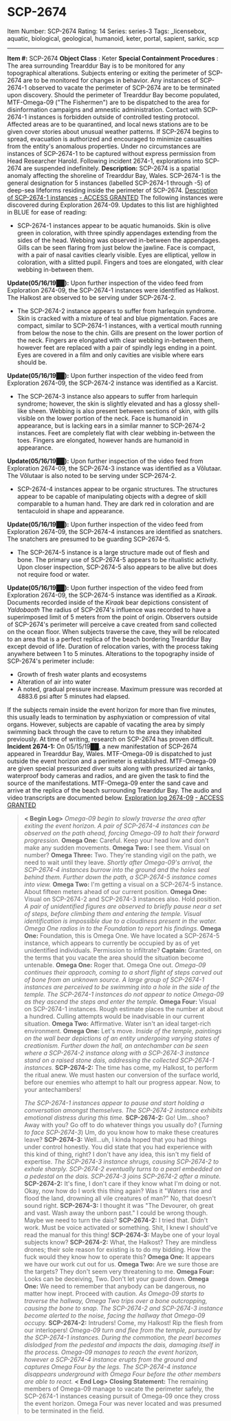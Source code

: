 # SCP-2674
Item Number: SCP-2674
Rating: 14
Series: series-3
Tags: _licensebox, aquatic, biological, geological, humanoid, keter, portal, sapient, sarkic, scp

---

**Item #:** SCP-2674
**Object Class** : Keter
**Special Containment Procedures** : The area surrounding Trearddur Bay is to be monitored for any topographical alterations. Subjects entering or exiting the perimeter of SCP-2674 are to be monitored for changes in behavior. Any instances of SCP-2674-1 observed to vacate the perimeter of SCP-2674 are to be terminated upon discovery.
Should the perimeter of Trearddur Bay become populated, MTF-Omega-09 ("The Fishermen") are to be dispatched to the area for disinformation campaigns and amnestic administration. Contact with SCP-2674-1 instances is forbidden outside of controlled testing protocol. Affected areas are to be quarantined, and local news stations are to be given cover stories about unusual weather patterns. If SCP-2674 begins to spread, evacuation is authorized and encouraged to minimize casualties from the entity's anomalous properties.
Under no circumstances are instances of SCP-2674-1 to be captured without express permission from Head Researcher Harold. Following incident 2674-1, explorations into SCP-2674 are suspended indefinitely.
**Description:** SCP-2674 is a spatial anomaly affecting the shoreline of Trearddur Bay, Wales. SCP-2674-1 is the general designation for 5 instances (labelled SCP-2674-1 through -5) of deep-sea lifeforms residing inside the perimeter of SCP-2674.
[Description of SCP-2674-1 instances](javascript:;)
[\- ACCESS GRANTED](javascript:;)
The following instances were discovered during Exploration 2674-09. Updates to this list are highlighted in BLUE for ease of reading:
  * SCP-2674-1 instances appear to be aquatic humanoids. Skin is olive green in coloration, with three spindly appendages extending from the sides of the head. Webbing was observed in-between the appendages. Gills can be seen flaring from just below the jawline. Face is compact, with a pair of nasal cavities clearly visible. Eyes are elliptical, yellow in coloration, with a slitted pupil. Fingers and toes are elongated, with clear webbing in-between them.

**Update(05/16/19██):** Upon further inspection of the video feed from Exploration 2674-09, the SCP-2674-1 instances were identified as Halkost. The Halkost are observed to be serving under SCP-2674-2.
  * The SCP-2674-2 instance appears to suffer from harlequin syndrome. Skin is cracked with a mixture of teal and blue pigmentation. Faces are compact, similar to SCP-2674-1 instances, with a vertical mouth running from below the nose to the chin. Gills are present on the lower portion of the neck. Fingers are elongated with clear webbing in-between them, however feet are replaced with a pair of spindly legs ending in a point. Eyes are covered in a film and only cavities are visible where ears should be.

**Update(05/16/19██):** Upon further inspection of the video feed from Exploration 2674-09, the SCP-2674-2 instance was identified as a Karcist.
  * The SCP-2674-3 instance also appears to suffer from harlequin syndrome; however, the skin is slightly elevated and has a glossy shell-like sheen. Webbing is also present between sections of skin, with gills visible on the lower portion of the neck. Face is humanoid in appearance, but is lacking ears in a similar manner to SCP-2674-2 instances. Feet are completely flat with clear webbing in-between the toes. Fingers are elongated, however hands are humanoid in appearance.

**Update(05/16/19██):** Upon further inspection of the video feed from Exploration 2674-09, the SCP-2674-3 instance was identified as a Võlutaar. The Võlutaar is also noted to be serving under SCP-2674-2.
  * SCP-2674-4 instances appear to be organic structures. The structures appear to be capable of manipulating objects with a degree of skill comparable to a human hand. They are dark red in coloration and are tentaculoid in shape and appearance.

**Update(05/16/19██):** Upon further inspection of the video feed from Exploration 2674-09, the SCP-2674-4 instances are identified as snatchers. The snatchers are presumed to be guarding SCP-2674-5.
  * The SCP-2674-5 instance is a large structure made out of flesh and bone. The primary use of SCP-2674-5 appears to be ritualistic activity. Upon closer inspection, SCP-2674-5 also appears to be alive but does not require food or water.

**Update(05/16/19██):** Upon further inspection of the video feed from Exploration 2674-09, the SCP-2674-5 instance was identified as a _Kiraak_. Documents recorded inside of the _Kiraak_ bear depictions consistent of _Yaldobaoth_
The radius of SCP-2674's influence was recorded to have a superimposed limit of 5 meters from the point of origin. Observers outside of SCP-2674's perimeter will perceive a cave created from sand collected on the ocean floor. When subjects traverse the cave, they will be relocated to an area that is a perfect replica of the beach bordering Trearddur Bay except devoid of life. Duration of relocation varies, with the process taking anywhere between 1 to 5 minutes. Alterations to the topography inside of SCP-2674's perimeter include:
  * Growth of fresh water plants and ecosystems
  * Alteration of air into water
  * A noted, gradual pressure increase. Maximum pressure was recorded at 4883.6 psi after 5 minutes had elapsed.

If the subjects remain inside the event horizon for more than five minutes, this usually leads to termination by asphyxiation or compression of vital organs. However, subjects are capable of vacating the area by simply swimming back through the cave to return to the area they inhabited previously. At time of writing, research on SCP-2674 has proven difficult.
**Incident 2674-1:** On 05/15/19██, a new manifestation of SCP-2674 appeared in Trearddur Bay, Wales. MTF-Omega-09 is dispatched to just outside the event horizon and a perimeter is established. MTF-Omega-09 are given special pressurized diver suits along with pressurized air tanks, waterproof body cameras and radios, and are given the task to find the source of the manifestations. MTF-Omega-09 enter the sand cave and arrive at the replica of the beach surrounding Trearddur Bay. The audio and video transcripts are documented below.
[Exploration log 2674-09](javascript:;)
[\- ACCESS GRANTED](javascript:;)
> **< Begin Log>**
> _Omega-09 begin to slowly traverse the area after exiting the event horizon. A pair of SCP-2674-4 instances can be observed on the path ahead, forcing Omega-09 to halt their forward progression._
> **Omega One:** Careful. Keep your head low and don't make any sudden movements.
> **Omega Two:** I see them. Visual on number?
> **Omega Three:** Two. They're standing vigil on the path, we need to wait until they leave.
> _Shortly after Omega-09's arrival, the SCP-2674-4 instances burrow into the ground and the holes seal behind them. Further down the path, a SCP-2674-5 instance comes into view._
> **Omega Two:** I'm getting a visual on a SCP-2674-5 instance. About fifteen meters ahead of our current position.
> **Omega One:** Visual on SCP-2674-2 and SCP-2674-3 instances also. Hold position.
> _A pair of unidentified figures are observed to briefly pause near a set of steps, before climbing them and entering the temple. Visual identification is impossible due to a cloudiness present in the water. Omega One radios in to the Foundation to report his findings._
> **Omega One:** Foundation, this is Omega One. We have located a SCP-2674-5 instance, which appears to currently be occupied by as of yet unidentified individuals. Permission to infiltrate?
> **Captain:** Granted, on the terms that you vacate the area should the situation become untenable.
> **Omega One:** Roger that. Omega One out.
> _Omega-09 continues their approach, coming to a short flight of steps carved out of bone from an unknown source. A large group of SCP-2674-1 instances are perceived to be swimming into a hole in the side of the temple. The SCP-2674-1 instances do not appear to notice Omega-09 as they ascend the steps and enter the temple._
> **Omega Four:** Visual on SCP-2674-1 instances. Rough estimate places the number at about a hundred. Culling attempts would be inadvisable in our current situation.
> **Omega Two:** Affirmative. Water isn't an ideal target-rich environment.
> **Omega One:** Let's move.
> _Inside of the temple, paintings on the wall bear depictions of an entity undergoing varying states of creationism. Further down the hall, an antechamber can be seen where a SCP-2674-2 instance along with a SCP-2674-3 instance stand on a raised stone dais, addressing the collected SCP-2674-1 instances._
> **SCP-2674-2:** The time has come, my Halkost, to perform the ritual anew. We must hasten our conversion of the surface world, before our enemies who attempt to halt our progress appear. Now, to your antechambers!  
>    
>  _The SCP-2674-1 instances appear to pause and start holding a conversation amongst themselves. The SCP-2674-2 instance exhibits emotional distress during this time._
> **SCP-2674-2:** Go! Um…shoo? Away with you? Go off to do whatever things you usually do? (_Turning to face SCP-2674-3_) Um, do you know how to make these creatures leave?
> **SCP-2674-3:** Well…uh, I kinda hoped that you had things under control honestly. You did state that you had experience with this kind of thing, right? I don't have any idea, this isn't my field of expertise.
> _The SCP-2674-3 instance shrugs, causing SCP-2674-2 to exhale sharply. SCP-2674-2 eventually turns to a pearl embedded on a pedestal on the dais. SCP-2674-3 joins SCP-2674-2 after a minute._
> **SCP-2674-2:** It's fine, I don't care if they know what I'm doing or not. Okay, now how do I work this thing again? Was it "Waters rise and flood the land, drowning all vile creatures of man?" No, that doesn't sound right.
> **SCP-2674-3:** I thought it was "The Devourer, oh great and vast. Wash away the unborn past." I could be wrong though. Maybe we need to turn the dais?
> **SCP-2674-2:** I tried that. Didn't work. Must be voice activated or something. Shit, I knew I should've read the manual for this thing!
> **SCP-2674-3:** Maybe one of your loyal subjects know?
> **SCP-2674-2:** What, the Halkost? They are mindless drones; their sole reason for existing is to do my bidding. How the fuck would they know how to operate this?
> **Omega One:** It appears we have our work cut out for us.
> **Omega Two:** Are we sure those are the targets? They don't seem very threatening to me.
> **Omega Four:** Looks can be deceiving, Two. Don't let your guard down.
> **Omega One:** We need to remember that anybody can be dangerous, no matter how inept. Proceed with caution.
> _As Omega-09 starts to traverse the hallway, Omega Two trips over a bone outcropping, causing the bone to snap. The SCP-2674-2 and SCP-2674-3 instance become alerted to the noise, facing the hallway that Omega-09 occupy._
> **SCP-2674-2:** Intruders! Come, my Halkost! Rip the flesh from our interlopers!
> _Omega-09 turn and flee from the temple, pursued by the SCP-2674-1 instances. During the commotion, the pearl becomes dislodged from the pedestal and impacts the dais, damaging itself in the process. Omega-09 manages to reach the event horizon, however a SCP-2674-4 instance erupts from the ground and captures Omega Four by the legs. The SCP-2674-4 instance disappears underground with Omega Four before the other members are able to react._
> **< End Log>**
> **Closing Statement:** The remaining members of Omega-09 manage to vacate the perimeter safely, the SCP-2674-1 instances ceasing pursuit of Omega-09 once they cross the event horizon. Omega Four was never located and was presumed to be terminated in the field.
